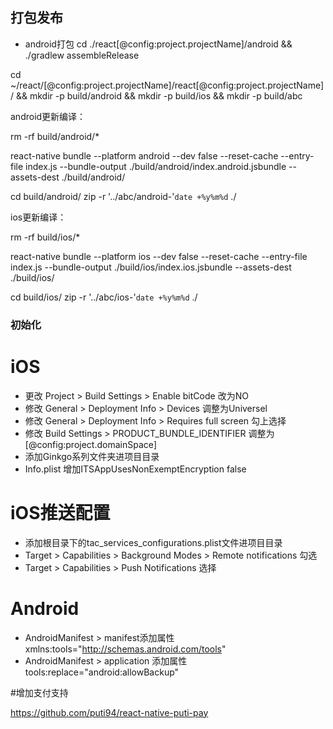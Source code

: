 ## 打包发布

* android打包 cd ./react[@config:project.projectName]/android && ./gradlew assembleRelease



cd ~/react/[@config:project.projectName]/react[@config:project.projectName]/ && mkdir -p build/android && mkdir -p build/ios && mkdir -p build/abc

android更新编译：


rm -rf build/android/*

react-native bundle  --platform android --dev false --reset-cache --entry-file index.js  --bundle-output ./build/android/index.android.jsbundle  --assets-dest ./build/android/

cd build/android/ 
zip -r '../abc/android-'`date +%y%m%d` ./


ios更新编译：

rm -rf build/ios/*

react-native bundle  --platform ios --dev false --reset-cache --entry-file index.js  --bundle-output ./build/ios/index.ios.jsbundle  --assets-dest ./build/ios/


cd build/ios/ 
zip -r '../abc/ios-'`date +%y%m%d` ./


### 初始化

# iOS 
  
* 更改 Project > Build Settings > Enable bitCode 改为NO
* 修改 General > Deployment Info > Devices 调整为Universel   
* 修改 General > Deployment Info > Requires full screen 勾上选择
* 修改 Build Settings > PRODUCT_BUNDLE_IDENTIFIER 调整为[@config:project.domainSpace]
* 添加Ginkgo系列文件夹进项目目录
* Info.plist 增加ITSAppUsesNonExemptEncryption  false

# iOS推送配置

* 添加根目录下的tac_services_configurations.plist文件进项目目录
* Target > Capabilities > Background Modes > Remote notifications 勾选
* Target > Capabilities > Push Notifications 选择

# Android

* AndroidManifest > manifest添加属性 xmlns:tools="http://schemas.android.com/tools"
* AndroidManifest > application 添加属性 tools:replace="android:allowBackup"


#增加支付支持

https://github.com/puti94/react-native-puti-pay



